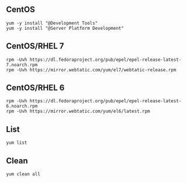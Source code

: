 ## CentOS
```
yum -y install "@Development Tools"
yum -y install "@Server Platform Development"
```

## CentOS/RHEL 7
```
rpm -Uvh https://dl.fedoraproject.org/pub/epel/epel-release-latest-7.noarch.rpm
rpm -Uvh https://mirror.webtatic.com/yum/el7/webtatic-release.rpm
```

## CentOS/RHEL 6
```
rpm -Uvh https://dl.fedoraproject.org/pub/epel/epel-release-latest-6.noarch.rpm
rpm -Uvh https://mirror.webtatic.com/yum/el6/latest.rpm
```

## List
```
yum list
```

## Clean
```
yum clean all
```
